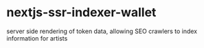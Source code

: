 # nextjs-ssr-indexer-wallet
server side rendering of token data, allowing SEO crawlers to index information for artists
